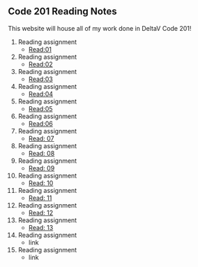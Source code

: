## Code 201 Reading Notes

This website will house all of my work done in DeltaV Code 201!

1. Reading assignment
    - [Read:01](class-01.md)
2. Reading assignment
    - [Read:02](class-02.md)
3. Reading assignment
    - [Read:03](class-03.md)
4. Reading assignment
    - [Read:04](class-04.md)
5. Reading assignment
    - [Read:05](class-05.md)
6. Reading assignment
    - [Read:06](class-06.md)
7. Reading assignment
    - [Read: 07](class-07.md)
8. Reading assignment
    - [Read: 08](class-08.md)
9. Reading assignment
    - [Read: 09](class-09.md)
10. Reading assignment
    - [Read: 10](class-10.md)
11. Reading assignment
    - [Read: 11](class-11.md)
12. Reading assignment
    - [Read: 12](class-12.md)
13. Reading assignment
    - [Read: 13](class-13.md)
14. Reading assignment
    - link
15. Reading assignment
    - link

